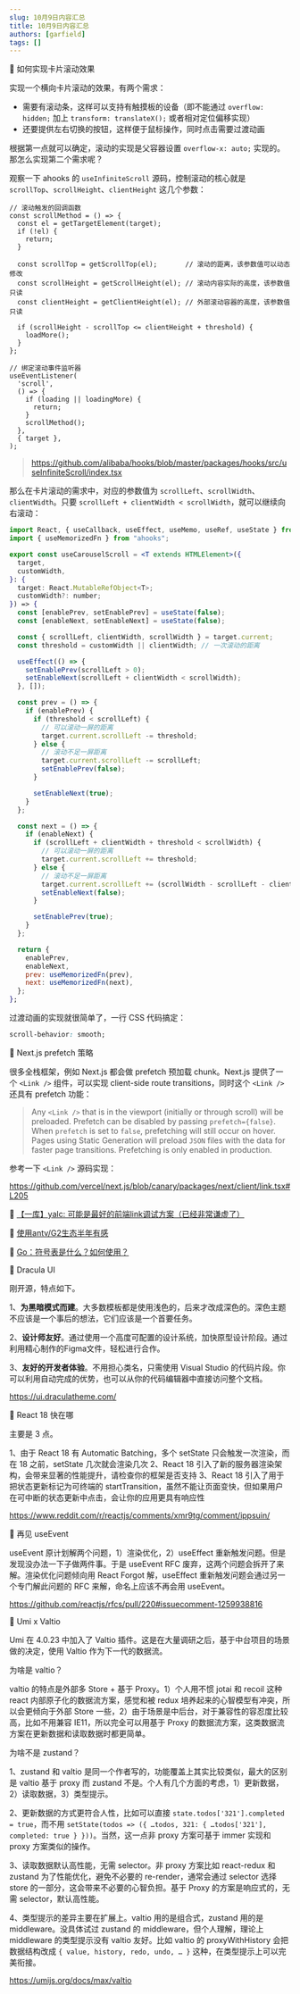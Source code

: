 ```yaml
---
slug: 10月9日内容汇总
title: 10月9日内容汇总
authors: [garfield]
tags: []
---
```


📒 如何实现卡片滚动效果

实现一个横向卡片滚动的效果，有两个需求：

- 需要有滚动条，这样可以支持有触摸板的设备（即不能通过 `overflow: hidden;` 加上 `transform: translateX();` 或者相对定位偏移实现）
- 还要提供左右切换的按钮，这样便于鼠标操作，同时点击需要过渡动画

根据第一点就可以确定，滚动的实现是父容器设置 `overflow-x: auto;` 实现的。那怎么实现第二个需求呢？

观察一下 ahooks 的 `useInfiniteScroll` 源码，控制滚动的核心就是 `scrollTop`、`scrollHeight`、`clientHeight` 这几个参数：

```tsx title="packages/hooks/src/useInfiniteScroll/index.tsx:81"
// 滚动触发的回调函数
const scrollMethod = () => {
  const el = getTargetElement(target);
  if (!el) {
    return;
  }

  const scrollTop = getScrollTop(el);       // 滚动的距离，该参数值可以动态修改
  const scrollHeight = getScrollHeight(el); // 滚动内容实际的高度，该参数值只读
  const clientHeight = getClientHeight(el); // 外部滚动容器的高度，该参数值只读

  if (scrollHeight - scrollTop <= clientHeight + threshold) {
    loadMore();
  }
};

// 绑定滚动事件监听器
useEventListener(
  'scroll',
  () => {
    if (loading || loadingMore) {
      return;
    }
    scrollMethod();
  },
  { target },
);
```

> https://github.com/alibaba/hooks/blob/master/packages/hooks/src/useInfiniteScroll/index.tsx

那么在卡片滚动的需求中，对应的参数值为 `scrollLeft`、`scrollWidth`、`clientWidth`。只要 `scrollLeft + clientWidth < scrollWidth`，就可以继续向右滚动：

```jsx
import React, { useCallback, useEffect, useMemo, useRef, useState } from "react";
import { useMemorizedFn } from "ahooks";

export const useCarouselScroll = <T extends HTMLElement>({
  target,
  customWidth,
}: {
  target: React.MutableRefObject<T>;
  customWidth?: number;
}) => {
  const [enablePrev, setEnablePrev] = useState(false);
  const [enableNext, setEnableNext] = useState(false);

  const { scrollLeft, clientWidth, scrollWidth } = target.current;
  const threshold = customWidth || clientWidth; // 一次滚动的距离

  useEffect(() => {
    setEnablePrev(scrollLeft > 0);
    setEnableNext(scrollLeft + clientWidth < scrollWidth);
  }, []);

  const prev = () => {
    if (enablePrev) {
      if (threshold < scrollLeft) {
        // 可以滚动一屏的距离
        target.current.scrollLeft -= threshold;
      } else {
        // 滚动不足一屏距离
        target.current.scrollLeft -= scrollLeft;
        setEnablePrev(false);
      }

      setEnableNext(true);
    }
  };

  const next = () => {
    if (enableNext) {
      if (scrollLeft + clientWidth + threshold < scrollWidth) {
        // 可以滚动一屏的距离
        target.current.scrollLeft += threshold;
      } else {
        // 滚动不足一屏距离
        target.current.scrollLeft += (scrollWidth - scrollLeft - clientWidth);
        setEnableNext(false);
      }

      setEnablePrev(true);
    }
  };

  return {
    enablePrev,
    enableNext,
    prev: useMemorizedFn(prev),
    next: useMemorizedFn(next),
  };
};
```

过渡动画的实现就很简单了，一行 CSS 代码搞定：

```css
scroll-behavior: smooth;
```

📒 Next.js prefetch 策略

很多全栈框架，例如 Next.js 都会做 prefetch 预加载 chunk。Next.js 提供了一个 `<Link />` 组件，可以实现 client-side route transitions，同时这个 `<Link />` 还具有 prefetch 功能：

> Any `<Link />` that is in the viewport (initially or through scroll) will be preloaded. Prefetch can be disabled by passing `prefetch={false}`. When `prefetch` is set to `false`, prefetching will still occur on hover. Pages using Static Generation will preload `JSON` files with the data for faster page transitions. Prefetching is only enabled in production.

参考一下 `<Link />` 源码实现：

https://github.com/vercel/next.js/blob/canary/packages/next/client/link.tsx#L205

📒 [【一库】yalc: 可能是最好的前端link调试方案（已经非常谦虚了）](https://juejin.cn/post/7033400734746066957)

📒 [使用antv/G2生态半年有感](https://juejin.cn/post/7043068238539784206)

📒 [Go：符号表是什么？如何使用？](https://mp.weixin.qq.com/s/nH0v9wYe64--1HT_QJcKag)

📒 Dracula UI

刚开源，特点如下。

1、**为黑暗模式而建**。大多数模板都是使用浅色的，后来才改成深色的。深色主题不应该是一个事后的想法，它们应该是一个首要任务。

2、**设计师友好**。通过使用一个高度可配置的设计系统，加快原型设计阶段。通过利用精心制作的Figma文件，轻松进行合作。

3、**友好的开发者体验**。不用担心类名，只需使用 Visual Studio 的代码片段。你可以利用自动完成的优势，也可以从你的代码编辑器中直接访问整个文档。

https://ui.draculatheme.com/

📒 React 18 快在哪

主要是 3 点。

1、由于 React 18 有 Automatic Batching，多个 setState 只会触发一次渲染，而在 18 之前，setState 几次就会渲染几次
2、React 18 引入了新的服务器渲染架构，会带来显著的性能提升，请检查你的框架是否支持
3、React 18 引入了用于把状态更新标记为可终端的 startTransition，虽然不能让页面变快，但如果用户在可中断的状态更新中点击，会让你的应用更具有响应性

https://www.reddit.com/r/reactjs/comments/xmr9tg/comment/ippsuin/

📒 再见 useEvent

useEvent 原计划解两个问题，1）渲染优化，2）useEffect 重新触发问题。但是发现没办法一下子做两件事。于是 useEvent RFC 废弃，这两个问题会拆开了来解。渲染优化问题倾向用 React Forgot 解，useEffect 重新触发问题会通过另一个专门解此问题的 RFC 来解，命名上应该不再会用 useEvent。

https://github.com/reactjs/rfcs/pull/220#issuecomment-1259938816

📒 Umi x Valtio

Umi 在 4.0.23 中加入了 Valtio 插件。这是在大量调研之后，基于中台项目的场景做的决定，使用 Valtio 作为下一代的数据流。

为啥是 valtio？

valtio 的特点是外部多 Store + 基于 Proxy。1）个人用不惯 jotai 和 recoil 这种 react 内部原子化的数据流方案，感觉和被 redux 培养起来的心智模型有冲突，所以会更倾向于外部 Store 一些，2）由于场景是中后台，对于兼容性的容忍度比较高，比如不用兼容 IE11，所以完全可以用基于 Proxy 的数据流方案，这类数据流方案在更新数据和读取数据时都更简单。

为啥不是 zustand？

1、zustand 和 valtio 是同一个作者写的，功能覆盖上其实比较类似，最大的区别是 valtio 基于 proxy 而 zustand 不是。个人有几个方面的考虑，1）更新数据，2）读取数据，3）类型提示。

2、更新数据的方式更符合人性，比如可以直接 `state.todos['321'].completed = true`，而不用 `setState(todos => ({ …todos, 321: { …todos['321'], completed: true } }))`。当然，这一点非 proxy 方案可基于 immer 实现和 proxy 方案类似的操作。

3、读取数据默认高性能，无需 selector。非 proxy 方案比如 react-redux 和 zustand 为了性能优化，避免不必要的 re-render，通常会通过 selector 选择 store 的一部分，这会带来不必要的心智负担。基于 Proxy 的方案是响应式的，无需 selector，默认高性能。

4、类型提示的差异主要在扩展上。valtio 用的是组合式，zustand 用的是 middleware。没具体试过 zustand 的 middleware，但个人理解，理论上 middleware 的类型提示没有 valtio 友好。比如 valtio 的 proxyWithHistory 会把数据结构改成 `{ value, history, redo, undo, … }` 这种，在类型提示上可以完美衔接。

https://umijs.org/docs/max/valtio
